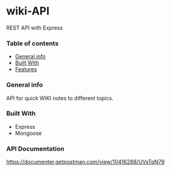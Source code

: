 # wiki-API

REST API with Express 

### Table of contents
* [General info](#general-info)
* [Built With](#build-with)
* [Features](#features)

### General info
API for quick WIKI notes to different topics.

### Built With
- Express
- Mongoose 

### API Documentation
https://documenter.getpostman.com/view/10416288/UVsTqN79
